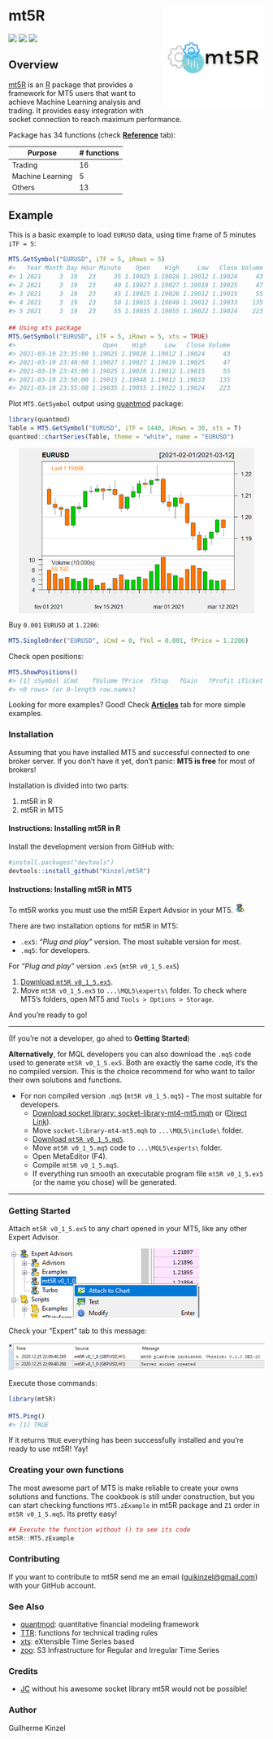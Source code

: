 
<!-- README.md is generated from README.Rmd. Please edit that file -->

# mt5R <img src='man/figures/logo.png' align="right" height="200" />

<!-- badges: start -->

[![](https://img.shields.io/badge/lifecycle-stable-blue.svg)](https://www.tidyverse.org/lifecycle/#stable)
![](https://img.shields.io/github/r-package/v/Kinzel/mt5R)
![](https://img.shields.io/github/license/Kinzel/mt5R)
<!-- badges: end -->

## Overview

[mt5R](https://kinzel.github.io/mt5R/) is an
[R](https://www.r-project.org) package that provides a framework for MT5
users that want to achieve Machine Learning analysis and trading. It
provides easy integration with socket connection to reach maximum
performance.

Package has 34 functions (check
[**Reference**](https://kinzel.github.io/mt5R/reference/index.html)
tab):

| Purpose          | \# functions |
| ---------------- | ------------ |
| Trading          | 16           |
| Machine Learning | 5            |
| Others           | 13           |

## Example

This is a basic example to load `EURUSD` data, using time frame of 5
minutes `iTF = 5`:

``` r
MT5.GetSymbol("EURUSD", iTF = 5, iRows = 5)
#>   Year Month Day Hour Minute    Open    High     Low   Close Volume
#> 1 2021     3  19   23     35 1.19025 1.19028 1.19012 1.19024     43
#> 2 2021     3  19   23     40 1.19027 1.19027 1.19019 1.19025     47
#> 3 2021     3  19   23     45 1.19025 1.19026 1.19012 1.19015     55
#> 4 2021     3  19   23     50 1.19015 1.19048 1.19012 1.19033    135
#> 5 2021     3  19   23     55 1.19035 1.19055 1.19022 1.19024    223

## Using xts package
MT5.GetSymbol("EURUSD", iTF = 5, iRows = 5, xts = TRUE)
#>                        Open    High     Low   Close Volume
#> 2021-03-19 23:35:00 1.19025 1.19028 1.19012 1.19024     43
#> 2021-03-19 23:40:00 1.19027 1.19027 1.19019 1.19025     47
#> 2021-03-19 23:45:00 1.19025 1.19026 1.19012 1.19015     55
#> 2021-03-19 23:50:00 1.19015 1.19048 1.19012 1.19033    135
#> 2021-03-19 23:55:00 1.19035 1.19055 1.19022 1.19024    223
```

Plot `MT5.GetSymbol` output using
[quantmod](https://CRAN.R-project.org/package=quantmod) package:

``` r
library(quantmod)
Table = MT5.GetSymbol("EURUSD", iTF = 1440, iRows = 30, xts = T) 
quantmod::chartSeries(Table, theme = "white", name = "EURUSD")
```

<!-- For some reason, the plot created in the chunk appears in .md but not in the site. Now using an image previously created -->

<center>

<img src='man/figures/chartseries.png' align="center" height="325" />

</center>

Buy `0.001` `EURUSD` at `1.2206`:

``` r
MT5.SingleOrder("EURUSD", iCmd = 0, fVol = 0.001, fPrice = 1.2206) 
```

Check open positions:

``` r
MT5.ShowPositions()
#> [1] sSymbol iCmd    fVolume fPrice  fStop   fGain   fProfit iTicket
#> <0 rows> (or 0-length row.names)
```

Looking for more examples? Good\! Check
[**Articles**](https://kinzel.github.io/mt5R/articles/) tab for more
simple examples.

### Installation

Assuming that you have installed MT5 and successful connected to one
broker server. If you don’t have it yet, don’t panic: **MT5 is free**
for most of brokers\!

Installation is divided into two parts:

1.  mt5R in R
2.  mt5R in MT5

#### Instructions: Installing mt5R in R

Install the development version from GitHub with:

``` r
#install.packages("devtools")
devtools::install_github("Kinzel/mt5R") 
```

#### Instructions: Installing mt5R in MT5

To mt5R works you must use the mt5R Expert Advsior in your MT5.
<img src='man/figures/eaface.png'/>

There are two installation options for mt5R in MT5:

  - `.ex5`: *“Plug and play”* version. The most suitable version for
    most.
  - `.mq5`: for developers.

For *“Plug and play”* version `.ex5` (`mt5R v0_1_5.ex5`)

1.  [Download `mt5R
    v0_1_5.ex5`](https://github.com/Kinzel/mt5R/raw/master/MT5%20files/mt5R%20v0_1_5.ex5).
2.  Move `mt5R v0_1_5.ex5` to `...\MQL5\experts\` folder. To check where
    MT5’s folders, open MT5 and `Tools > Options > Storage`.

And you’re ready to go\!

-----

(If you’re not a developer, go ahed to **Getting Started**)

**Alternatively**, for MQL developers you can also download the `.mq5`
code used to generate `mt5R v0_1_5.ex5`. Both are exactly the same code,
it’s the no compiled version. This is the choice recommend for who want
to tailor their own solutions and functions.

  - For non compiled version `.mq5` (`mt5R v0_1_5.mq5`) - The most
    suitable for developers.
      - [Download socket library:
        socket-library-mt4-mt5.mqh](https://www.mql5.com/en/blogs/post/706665)
        or ([Direct
        Link](https://c.mql5.com/6/865/socket-library-mt4-mt5.mqh)).
      - Move `socket-library-mt4-mt5.mqh` to `...\MQL5\include\` folder.
      - [Download `mt5R
        v0_1_5.mq5`](https://raw.githubusercontent.com/Kinzel/mt5R/master/MT5%20files/mt5R%20v0_1_5.mq5).
      - Move `mt5R v0_1_5.mq5` code to `...\MQL5\experts\` folder.
      - Open MetaEditor (F4).
      - Compile `mt5R v0_1_5.mq5`.
      - If everything run smooth an executable program file `mt5R
        v0_1_5.ex5` (or the name you chose) will be generated.

-----

### Getting Started

Attach `mt5R v0_1_5.ex5` to any chart opened in your MT5, like any other
Expert Advisor.

<img src='man/figures/attach.png'/>

Check your “Expert” tab to this message:

<img src='man/figures/workingmt5.png'/>

Execute those commands:

``` r
library(mt5R)

MT5.Ping()
#> [1] TRUE
```

If it returns `TRUE` everything has been successfully installed and
you’re ready to use mt5R\! Yay\!

### Creating your own functions

The most awesome part of MT5 is make reliable to create your owns
solutions and functions. The cookbook is still under construction, but
you can start checking functions `MT5.zExample` in mt5R package and `Z1`
order in `mt5R v0_1_5.mq5`. Its pretty easy\!

``` r
## Execute the function without () to see its code
mt5R::MT5.zExample
```

### Contributing

If you want to contribute to mt5R send me an email
(<guikinzel@gmail.com>) with your GitHub account.

### See Also

  - [quantmod](https://CRAN.R-project.org/package=quantmod):
    quantitative financial modeling framework
  - [TTR](https://CRAN.R-project.org/package=TTR): functions for
    technical trading rules
  - [xts](https://CRAN.R-project.org/package=xts): eXtensible Time
    Series based
  - [zoo](https://CRAN.R-project.org/package=zoo): S3 Infrastructure for
    Regular and Irregular Time Series

### Credits

  - [JC](https://www.mql5.com/en/users/jjc) without his awesome socket
    library mt5R would not be possible\!

### Author

Guilherme Kinzel
